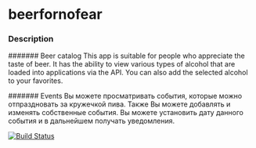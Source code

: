 # beerfornofear

### Description

####### Beer catalog
This app is suitable for people who appreciate the taste of beer. It has the ability to view various types of alcohol that are loaded into applications via the API. You can also add the selected alcohol to your favorites. 

####### Events
Вы можете просматривать события, которые можно отпраздновать за кружечкой пива. Также Вы можете добавлять и изменять собственные события. Вы можете установить дату данного события и в дальнейшем получать уведомления. 

[![Build Status](https://travis-ci.com/rexxmagtar/beerfornofear.svg?branch=main)](https://travis-ci.com/rexxmagtar/beerfornofear)
